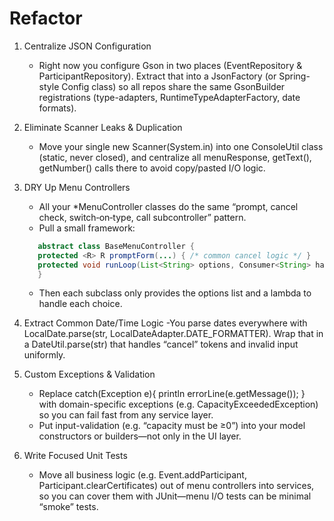 # Refactor

1. Centralize JSON Configuration

   - Right now you configure Gson in two places (EventRepository & ParticipantRepository). Extract that into a JsonFactory (or Spring-style Config class) so all repos share the same GsonBuilder registrations (type-adapters, RuntimeTypeAdapterFactory, date formats).

2. Eliminate Scanner Leaks & Duplication

   - Move your single new Scanner(System.in) into one ConsoleUtil class (static, never closed), and centralize all menuResponse, getText(), getNumber() calls there to avoid copy/pasted I/O logic.

3. DRY Up Menu Controllers

   - All your \*MenuController classes do the same “prompt, cancel check, switch‐on‐type, call subcontroller” pattern.
   - Pull a small framework:

   ```java
      abstract class BaseMenuController {
      protected <R> R promptForm(...) { /* common cancel logic */ }
      protected void runLoop(List<String> options, Consumer<String> handler) { /* call handler(option) */ }
      }
   ```

   - Then each subclass only provides the options list and a lambda to handle each choice.

4. Extract Common Date/Time Logic
   -You parse dates everywhere with LocalDate.parse(str, LocalDateAdapter.DATE_FORMATTER). Wrap that in a DateUtil.parse(str) that handles “cancel” tokens and invalid input uniformly.

5. Custom Exceptions & Validation

   - Replace catch(Exception e){ println errorLine(e.getMessage()); } with domain-specific exceptions (e.g. CapacityExceededException) so you can fail fast from any service layer.
   - Put input-validation (e.g. “capacity must be ≥0”) into your model constructors or builders—not only in the UI layer.

6. Write Focused Unit Tests
   - Move all business logic (e.g. Event.addParticipant, Participant.clearCertificates) out of menu controllers into services, so you can cover them with JUnit—menu I/O tests can be minimal “smoke” tests.
